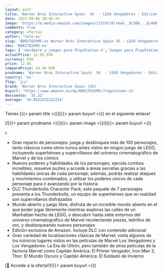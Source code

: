 ```yaml
---
layout: post
title: 'Warner Bros Interactive Spain  VG  - LEGO Vengadores - Edición Exclusiva Amazon - PlayStation 4'
date: 2022-09-06 20:46:33
image: 'https://m.media-amazon.com/images/I/51VtlKl+bwS._SL500_._SL400_.jpg'
comments: true
category: ofertas
author: 'tole.es'
slug: 'B081T82XM5-es Warner Bros Interactive Spain VG - LEGO Vengadores -...'
sku: 'B081T82XM5-es'
tags: [ 'Hardware y juegos para PlayStation 4','Juegos para PlayStation 4','Videojuegos','playstation','warner bros interactive spain (vg)','🇪🇸', ]
actualPrice: 12.95 EUR
currency: EUR
price: 12.95
comparePrice: 19.99 EUR
prodname: 'Warner Bros Interactive Spain  VG  - LEGO Vengadores - Edición Exclusiva Amazon - PlayStation 4'
country: 'es'
flag: '🇪🇸'
brand: 'Warner Bros Interactive Spain (VG)'
buyurl: 'https://www.amazon.es/dp/B081T82XM5/?tag=tolees-21'
descuento: '35.22'
average: '16.0522222222224'
---
```


Tienes [{{< param title >}}]({{< param buyurl >}}) en el siguiente enlace!

[![{{< param prodname >}}]({{< param image >}})]({{< param buyurl >}})

ℹ️:

- Gran reparto de personajes: juega y desbloquea más de 100 personajes, tanto clásicos como otros nunca antes vistos en ningún juego de LEGO, incluyendo superhéroes y supervillanos del universo cinematográfico de Marvel y de los cómics
- Nuevos poderes y habilidades de los personajes; ejecuta combos increíbles, resuelve puzles y accede a áreas secretas gracias a las habilidades únicas de cada personaje; además, podrás realizar ataques y movimientos combinados, y utilizar los poderes únicos de cada personaje para ir avanzando por la historia
- DLC Thunderbolts Character Pack; este paquete de 7 personajes presenta a los Thunderbolts, un equipo de superhéroes que en realidad son supervillanos disfrazados
- Mundo abierto y juego libre; disfruta de un increíble mundo abierto en el que poder jugar libremente mientras exploras las calles de un Manhattan hecho de LEGO, o descubrir hasta siete entornos del universo cinematográfico de Marvel recolectando piezas, ladrillos de oro, y desbloqueando nuevos personajes
- Edición exclusiva de Amazon. Incluye DLC con contenido adicional
- Gran variedad de localizaciones clásicas de Marvel; visita algunos de los icónicos lugares vistos en las películas de Marvel Los Vengadores y Los Vengadores: La Era de Ultrón, pero también de otras películas de la factoría Marvel como Capitán América: El Primer Vengador, Iron Man 3, Thor: El Mundo Oscuro y Capitán América: El Soldado de Invierno

[🛒 Accede a la oferta!!]({{< param buyurl >}})
